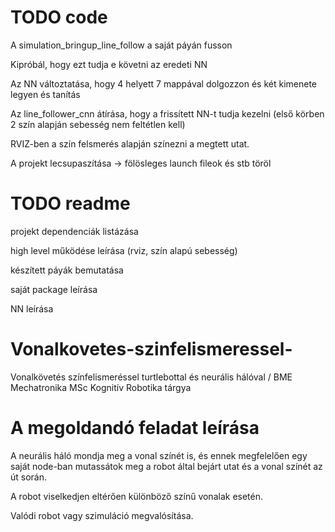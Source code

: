 # TODO code
A simulation_bringup_line_follow a saját páyán fusson

Kipróbál, hogy ezt tudja e követni az eredeti NN

Az NN változtatása, hogy 4 helyett 7 mappával dolgozzon és két kimenete legyen és tanítás

Az line_follower_cnn átírása, hogy a frissített NN-t tudja kezelni (első körben 2 szín alapján sebesség nem feltétlen kell)

RVIZ-ben a szín felsmerés alapján színezni a megtett utat.

A projekt lecsupaszítása -> fölösleges launch fileok és stb töröl

# TODO readme
projekt dependenciák listázása

high level működése leírása (rviz, szín alapú sebesség)

készített páyák bemutatása

saját package leírása

NN leírása





# Vonalkovetes-szinfelismeressel-
Vonalkövetés színfelismeréssel turtlebottal és neurális hálóval / BME Mechatronika MSc Kognitív Robotika tárgya

# A megoldandó feladat leírása
A neurális háló mondja meg a vonal színét is, és ennek megfelelően egy saját node-ban mutassátok meg a robot által bejárt utat és a vonal színét az út során.
 
A robot viselkedjen eltérően különböző színű vonalak esetén.
 
Valódi robot vagy szimuláció megvalósítása.
